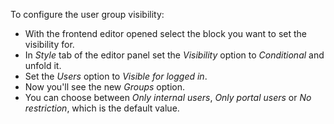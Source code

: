 To configure the user group visibility:

- With the frontend editor opened select the block you want to set the visibility for.
- In *Style* tab of the editor panel set the *Visibility* option to *Conditional* and
  unfold it.
- Set the *Users* option to *Visible for logged in*.
- Now you'll see the new *Groups* option.
- You can choose between *Only internal users*, *Only portal users* or *No restriction*,
  which is the default value.
